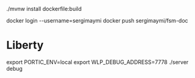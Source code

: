 ./mvnw install dockerfile:build

docker login --username=sergimaymi
docker push sergimaymi/fsm-doc


Liberty
======
export PORTIC_ENV=local
export WLP_DEBUG_ADDRESS=7778
./server debug